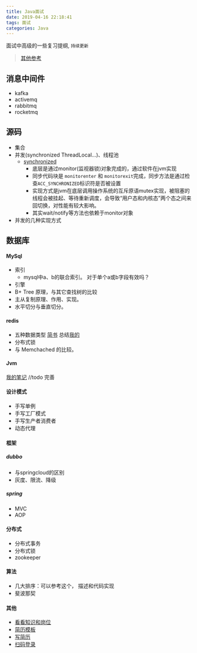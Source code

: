 ```yaml
---
title: Java面试
date: 2019-04-16 22:18:41
tags: 面试
categories: Java
---
```

面试中高级的一些复习提纲, `持续更新`
<!--more-->
> [其他参考](https://github.com/nivelle/javaInterview)
## 消息中间件
- kafka
- activemq
- rabbitmq
- rocketmq
## 源码
- 集合
- 并发(synchronized ThreadLocal...)、线程池
	- [synchronized](https://juejin.im/post/5b4eec7df265da0fa00a118f)
		- 底层是通过monitor(监视器锁)对象完成的，通过软件在jvm实现
		- 同步代码块是 `monitorenter` 和 `monitorexit`完成，同步方法是通过检查`ACC_SYNCHRONIZED`标识符是否被设置
		- 实现方式是jvm在底层调用操作系统的互斥原语mutex实现，被阻塞的线程会被挂起、等待重新调度，会导致“用户态和内核态”两个态之间来回切换，对性能有较大影响。
		- 其实wait/notify等方法也依赖于monitor对象
- 并发的几种实现方式

## 数据库
#### MySql
- 索引 
	- mysql中a、b的联合索引。 对于单个a或b字段有效吗？
- 引擎
- B+ Tree 原理，与其它查找树的比较
- 主从复制原理、作用、实现。
- 水平切分与垂直切分。
#### redis
- 五种数据类型 [简书](https://www.jianshu.com/p/d645cebff386) 总结[我的](https://blog.csdn.net/ysw1132/article/details/88807203)
- 分布式锁
- 与 Memchached 的比较。

#### Jvm
[我的笔记](https://blog.csdn.net/ysw1132/article/details/89342995) //todo 完善

#### 设计模式
- 手写单例
- 手写工厂模式
- 手写生产者消费者
- 动态代理

#### 框架
##### dubbo
- 与springcloud的区别
- 灰度、限流、降级
##### spring
- MVC
- AOP

#### 分布式
- 分布式事务
- 分布式锁
- zookeeper
#### 算法
- 几大排序：可以参考这个， 描述和代码实现
- 斐波那契

#### 其他
- [看看知识和岗位](https://github.com/CyC2018/)
- [简历模板](https://github.com/CyC2018/Markdown-Resume)
- [写简历](https://github.com/CyC2018/Backend-Interview-Guide/blob/master/doc/%E5%86%99%E5%A5%BD%E6%8A%80%E6%9C%AF%E7%AE%80%E5%8E%86.md)
- [扫码登录](https://github.com/CyC2018/Backend-Interview-Guide/blob/master/doc/%E6%89%AB%E4%BA%8C%E7%BB%B4%E7%A0%81%E7%99%BB%E5%BD%95%E8%BF%87%E7%A8%8B.md)